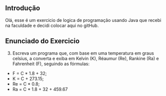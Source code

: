## Introdução
Olá, esse é um exercicio de logica de programação usando Java que recebi na faculdade e decidi colocar aqui no gitHub. 

## Enunciado do Exercicio
3) Escreva um programa que, com base em uma temperatura em graus celsius, a converta e exiba em Kelvin (K), Réaumur (Re), Rankine (Ra) e Fahrenheit (F), seguindo as fórmulas: 
- F = C * 1.8 + 32; 
- K = C + 273.15; 
- Re = C * 0.8; 
- Ra = C * 1.8 + 32 + 459.67